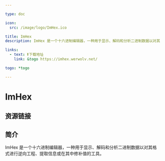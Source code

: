 ```yaml
---

type: doc

icon:
  src: /image/logo/ImHex.ico

title: ImHex
description: ImHex 是一个十六进制编辑器，一种用于显示、解码和分析二进制数据以对其格式进行逆向工程、提取信息或在其中修补值的工具。

links:
  - text: ⏬下载地址
    link: &togo https://imhex.werwolv.net/

togo: *togo

---
```


<ShowLogo />

# ImHex

<ShowBreadcrumb />

## 资源链接

<ShowLinks />

## 简介

ImHex 是一个十六进制编辑器，一种用于显示、解码和分析二进制数据以对其格式进行逆向工程、提取信息或在其中修补值的工具。